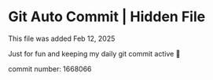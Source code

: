 # Git Auto Commit | Hidden File

This file was added Feb 12, 2025

Just for fun and keeping my daily git commit active 🤪

commit number: 1668066

